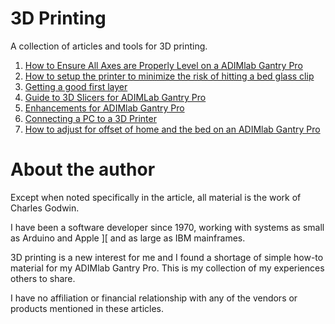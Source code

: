 # 3D Printing

A collection of articles and tools for 3D printing.

1. [How to Ensure All Axes are Properly Level on a ADIMlab Gantry Pro](Adimlab_laymans_guide_to_Gantry_pro.md)
2. [How to setup the printer to minimize the risk of hitting a bed glass clip](Adimlab_miss_the_clip.md)
3. [Getting a good first layer](getting_a_good_first_layer.md)
4. [Guide to 3D Slicers for ADIMLab Gantry Pro](beginners_guide_to_slicers.md)
5. [Enhancements for ADIMlab Gantry Pro](Adimlab_enhancements_for_Gantry_Pro.md)
6. [Connecting a PC to a 3D Printer](connecting_pc_to_3dprinter.md)
7. [How to adjust for offset of home and the bed on an ADIMlab Gantry Pro](Adimlab_bed_offset.md)
   
# About the author

Except when noted specifically in the article, all material is the work of Charles Godwin.

I have been a software developer since 1970, working with systems as small as Arduino and Apple ][ and as large as IBM mainframes.

3D printing is a new interest for me and I found a shortage of simple how-to material for my ADIMlab Gantry Pro. This is my collection of my experiences others to share.

I have no affiliation or financial relationship with any of the vendors or products mentioned in these articles.
